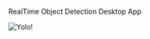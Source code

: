 RealTime Object Detection Desktop App

![Yolo!](C:\Users\bunty\OneDrive\Pictures\Screenshots\Screenshot5.png)
